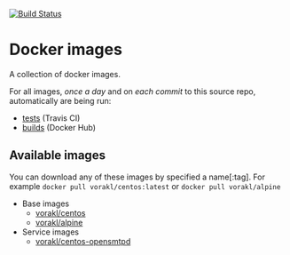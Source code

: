 [![Build Status](https://api.travis-ci.org/vorakl/docker-images.png)](https://travis-ci.org/vorakl/docker-images)

# Docker images

A collection of docker images.

For all images, *once a day* and on *each commit* to this source repo, automatically are being run:

* [tests](https://travis-ci.org/vorakl/docker-images) (Travis CI)
* [builds](https://hub.docker.com/u/vorakl/) (Docker Hub)

## Available images

You can download any of these images by specified a name[:tag].
For example `docker pull vorakl/centos:latest` or `docker pull vorakl/alpine`

* Base images
    * [vorakl/centos](https://github.com/vorakl/docker-images/tree/master/centos)
    * [vorakl/alpine](https://github.com/vorakl/docker-images/tree/master/alpine)
* Service images
    * [vorakl/centos-opensmtpd](https://github.com/vorakl/docker-images/tree/master/centos-opensmtpd)
